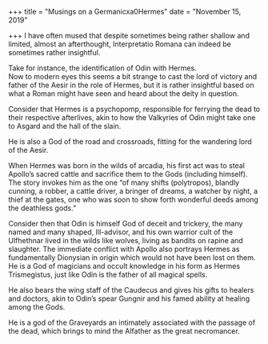 +++
title = "Musings on a Germanicxa0Hermes"
date = "November 15, 2019"

+++
I have often mused that despite sometimes being rather shallow and
limited, almost an afterthought, Interpretatio Romana can indeed be
sometimes rather insightful.

Take for instance, the identification of Odin with Hermes.  
Now to modern eyes this seems a bit strange to cast the lord of victory
and father of the Aesir in the role of Hermes, but it is rather
insightful based on what a Roman might have seen and heard about the
deity in question.

Consider that Hermes is a psychopomp, responsible for ferrying the dead
to their respective afterlives, akin to how the Valkyries of Odin might
take one to Asgard and the hall of the slain.

He is also a God of the road and crossroads, fitting for the wandering
lord of the Aesir.

When Hermes was born in the wilds of arcadia, his first act was to steal
Apollo’s sacred cattle and sacrifice them to the Gods (including
himself). The story invokes him as the one “of many shifts (polytropos),
blandly cunning, a robber, a cattle driver, a bringer of dreams, a
watcher by night, a thief at the gates, one who was soon to show forth
wonderful deeds among the deathless gods.”

Consider then that Odin is himself God of deceit and trickery, the many
named and many shaped, Ill-advisor, and his own warrior cult of the
Ulfhethnar lived in the wilds like wolves, living as bandits on rapine
and slaughter. The immediate conflict with Apollo also portrays Hermes
as fundamentally Dionysian in origin which would not have been lost on
them.  
He is a God of magicians and occult knowledge in his form as Hermes
Trismegistus, just like Odin is the father of all magical spells.

He also bears the wing staff of the Caudecus and gives his gifts to
healers and doctors, akin to Odin’s spear Gungnir and his famed ability
at healing among the Gods.

He is a god of the Graveyards an intimately associated with the passage
of the dead, which brings to mind the Alfather as the great necromancer.
